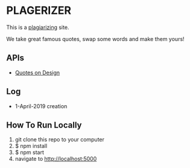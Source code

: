 # PLAGERIZER

This is a [plagiarizing](https://www.dictionary.com/browse/plagiarize) site.

We take great famous quotes, swap some words and make them yours!


## APIs

* [Quotes on Design](http://quotesondesign.com/wp-json/posts)
<!-- * [Wikipedia](https://en.wikipedia.org/wiki/Markdown)
 -->

## Log
* 1-April-2019 creation

## How To Run Locally

1. git clone this repo to your computer
2. $ npm install
3. $ npm start
4. navigate to [http://localhost:5000](http://localhost:5000)


<!-- take a quote + author, break it up and make the long words dropdowns with synonyms.  picking the dropdowns then sumbit saves to a "link" /6 random letter combo id that saves to db as id, full quote and author and new quote and author and email.  make searchable by id value and email address -->


<!-- theQuote = {
	
} -->
